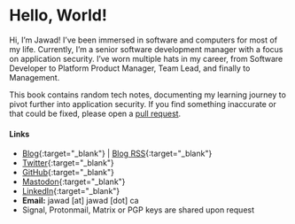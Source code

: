 # Hello, World!

Hi, I’m Jawad! I’ve been immersed in software and computers for most of my life. Currently, I’m a senior software development manager with a focus on application security. I’ve worn multiple hats in my career, from Software Developer to Platform Product Manager, Team Lead, and finally to Management.

This book contains random tech notes, documenting my learning journey to pivot further into application security. If you find something inaccurate or that could be fixed, please open a [pull request](https://github.com/jawadnassar/Gitbook/pulls).

#### Links <a href="#links" id="links"></a>

* [Blog](https://jawad.ca){:target="_blank"} | [Blog RSS](https://jawad.ca/feed.xml){:target="_blank"}
* [Twitter](https://twitter.com/jawadnassar){:target="_blank"}
* [GitHub](https://github.com/jawadnassar){:target="_blank"}
* [Mastodon](https://infosec.exchange/@jawad){:target="_blank"}
* [LinkedIn](https://www.linkedin.com/in/jawadnassar/){:target="_blank"}
* **Email:** jawad \[at] jawad \[dot] ca
* Signal, Protonmail, Matrix or PGP keys are shared upon request
